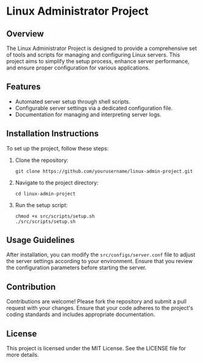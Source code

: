 # Linux Administrator Project

## Overview
The Linux Administrator Project is designed to provide a comprehensive set of tools and scripts for managing and configuring Linux servers. This project aims to simplify the setup process, enhance server performance, and ensure proper configuration for various applications.

## Features
- Automated server setup through shell scripts.
- Configurable server settings via a dedicated configuration file.
- Documentation for managing and interpreting server logs.

## Installation Instructions
To set up the project, follow these steps:

1. Clone the repository:
   ```
   git clone https://github.com/yourusername/linux-admin-project.git
   ```

2. Navigate to the project directory:
   ```
   cd linux-admin-project
   ```

3. Run the setup script:
   ```
   chmod +x src/scripts/setup.sh
   ./src/scripts/setup.sh
   ```

## Usage Guidelines
After installation, you can modify the `src/configs/server.conf` file to adjust the server settings according to your environment. Ensure that you review the configuration parameters before starting the server.

## Contribution
Contributions are welcome! Please fork the repository and submit a pull request with your changes. Ensure that your code adheres to the project's coding standards and includes appropriate documentation.

## License
This project is licensed under the MIT License. See the LICENSE file for more details.